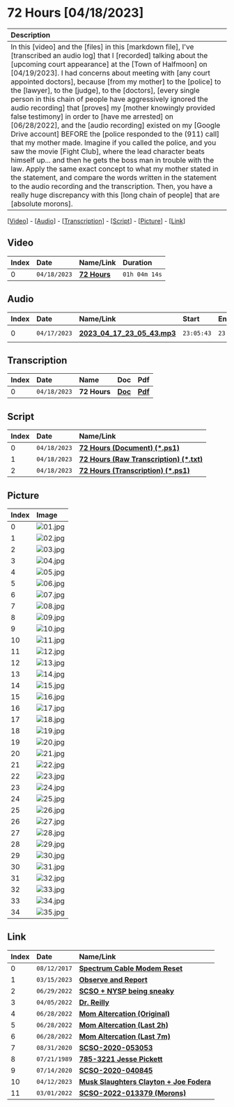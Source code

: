 # 72 Hours [04/18/2023]

| Description |
|:------------|
| In this [video] and the [files] in this [markdown file], I've [transcribed an audio log] that I [recorded] talking about the [upcoming court appearance] at the [Town of Halfmoon] on [04/19/2023]. I had concerns about meeting with [any court appointed doctors], because [from my mother] to the [police] to the [lawyer], to the [judge], to the [doctors], [every single person in this chain of people have aggressively ignored the audio recording] that [proves] my [mother knowingly provided false testimony] in order to [have me arrested] on [06/28/2022], and the [audio recording] existed on my [Google Drive account] BEFORE the [police responded to the (911) call] that my mother made. Imagine if you called the police, and you saw the movie [Fight Club], where the lead character beats himself up... and then he gets the boss man in trouble with the law. Apply the same exact concept to what my mother stated in the statement, and compare the words written in the statement to the audio recording and the transcription. Then, you have a really huge discrepancy with this [long chain of people] that are [absolute morons]. |

[[Video](#video)] - [[Audio](#audio)] - [[Transcription](#transcription)] - [[Script](#script)] - [[Picture](#picture)] - [[Link](#link)]

## Video

| Index | Date         | Name/Link                         | Duration      |
|:------|:-------------|:----------------------------------|:--------------|
| 0     | `04/18/2023` | **[72 Hours](<to be completed>)** | `01h 04m 14s` |

## Audio

| Index | Date         | Name/Link                                                                                        | Start      | End        | Duration      |
|:------|:-------------|:-------------------------------------------------------------------------------------------------|:-----------|:-----------|:--------------|
| 0     | `04/17/2023` | **[2023_04_17_23_05_43.mp3](https://drive.google.com/file/d/1_8yH-UvorOx2zi4vbsuxegwUKDH2n9j5)** | `23:05:43` | `23:29:17` | `00h 23m 40s` |

## Transcription

| Index | Date         | Name         | Doc                                                                                                   | Pdf                                                                                                   |
|:------|:-------------|:-------------|:------------------------------------------------------------------------------------------------------|:------------------------------------------------------------------------------------------------------|
| 0     | `04/18/2023` | **72 Hours** | **[Doc](https://github.com/mcc85s/FightingEntropy/blob/main/Video/20230418/2023_0418-(72Hours).doc)** | **[Pdf](https://github.com/mcc85s/FightingEntropy/blob/main/Video/20230418/2023_0418-(72Hours).pdf)** |

## Script

| Index | Date         | Name/Link                                                                                                                                               |
|:------|:-------------|:--------------------------------------------------------------------------------------------------------------------------------------------------------|
| 0     | `04/18/2023` | **[72 Hours (Document) (*.ps1)](https://github.com/mcc85s/FightingEntropy/blob/main/Video/20230418/2023_0418-(72Hours-Document).ps1)**                  |
| 1     | `04/18/2023` | **[72 Hours (Raw Transcription) (*.txt)](https://github.com/mcc85s/FightingEntropy/blob/main/Video/20230418/2023_0418-(72Hours-RawTranscription).txt)** |
| 2     | `04/18/2023` | **[72 Hours (Transcription) (*.ps1)](https://github.com/mcc85s/FightingEntropy/blob/main/Video/20230418/2023_0418-(72Hours-Transcription).ps1)**        |

## Picture

| Index | Image                                                                                     |
|:------|:------------------------------------------------------------------------------------------|
| 0     | ![01.jpg](https://github.com/mcc85s/FightingEntropy/blob/main/Video/20230418/Pics/01.jpg) |
| 1     | ![02.jpg](https://github.com/mcc85s/FightingEntropy/blob/main/Video/20230418/Pics/02.jpg) |
| 2     | ![03.jpg](https://github.com/mcc85s/FightingEntropy/blob/main/Video/20230418/Pics/03.jpg) |
| 3     | ![04.jpg](https://github.com/mcc85s/FightingEntropy/blob/main/Video/20230418/Pics/04.jpg) |
| 4     | ![05.jpg](https://github.com/mcc85s/FightingEntropy/blob/main/Video/20230418/Pics/05.jpg) |
| 5     | ![06.jpg](https://github.com/mcc85s/FightingEntropy/blob/main/Video/20230418/Pics/06.jpg) |
| 6     | ![07.jpg](https://github.com/mcc85s/FightingEntropy/blob/main/Video/20230418/Pics/07.jpg) |
| 7     | ![08.jpg](https://github.com/mcc85s/FightingEntropy/blob/main/Video/20230418/Pics/08.jpg) |
| 8     | ![09.jpg](https://github.com/mcc85s/FightingEntropy/blob/main/Video/20230418/Pics/09.jpg) |
| 9     | ![10.jpg](https://github.com/mcc85s/FightingEntropy/blob/main/Video/20230418/Pics/10.jpg) |
| 10    | ![11.jpg](https://github.com/mcc85s/FightingEntropy/blob/main/Video/20230418/Pics/11.jpg) |
| 11    | ![12.jpg](https://github.com/mcc85s/FightingEntropy/blob/main/Video/20230418/Pics/12.jpg) |
| 12    | ![13.jpg](https://github.com/mcc85s/FightingEntropy/blob/main/Video/20230418/Pics/13.jpg) |
| 13    | ![14.jpg](https://github.com/mcc85s/FightingEntropy/blob/main/Video/20230418/Pics/14.jpg) |
| 14    | ![15.jpg](https://github.com/mcc85s/FightingEntropy/blob/main/Video/20230418/Pics/15.jpg) |
| 15    | ![16.jpg](https://github.com/mcc85s/FightingEntropy/blob/main/Video/20230418/Pics/16.jpg) |
| 16    | ![17.jpg](https://github.com/mcc85s/FightingEntropy/blob/main/Video/20230418/Pics/17.jpg) |
| 17    | ![18.jpg](https://github.com/mcc85s/FightingEntropy/blob/main/Video/20230418/Pics/18.jpg) |
| 18    | ![19.jpg](https://github.com/mcc85s/FightingEntropy/blob/main/Video/20230418/Pics/19.jpg) |
| 19    | ![20.jpg](https://github.com/mcc85s/FightingEntropy/blob/main/Video/20230418/Pics/20.jpg) |
| 20    | ![21.jpg](https://github.com/mcc85s/FightingEntropy/blob/main/Video/20230418/Pics/21.jpg) |
| 21    | ![22.jpg](https://github.com/mcc85s/FightingEntropy/blob/main/Video/20230418/Pics/22.jpg) |
| 22    | ![23.jpg](https://github.com/mcc85s/FightingEntropy/blob/main/Video/20230418/Pics/23.jpg) |
| 23    | ![24.jpg](https://github.com/mcc85s/FightingEntropy/blob/main/Video/20230418/Pics/24.jpg) |
| 24    | ![25.jpg](https://github.com/mcc85s/FightingEntropy/blob/main/Video/20230418/Pics/25.jpg) |
| 25    | ![26.jpg](https://github.com/mcc85s/FightingEntropy/blob/main/Video/20230418/Pics/26.jpg) |
| 26    | ![27.jpg](https://github.com/mcc85s/FightingEntropy/blob/main/Video/20230418/Pics/27.jpg) |
| 27    | ![28.jpg](https://github.com/mcc85s/FightingEntropy/blob/main/Video/20230418/Pics/28.jpg) |
| 28    | ![29.jpg](https://github.com/mcc85s/FightingEntropy/blob/main/Video/20230418/Pics/29.jpg) |
| 29    | ![30.jpg](https://github.com/mcc85s/FightingEntropy/blob/main/Video/20230418/Pics/30.jpg) |
| 30    | ![31.jpg](https://github.com/mcc85s/FightingEntropy/blob/main/Video/20230418/Pics/31.jpg) |
| 31    | ![32.jpg](https://github.com/mcc85s/FightingEntropy/blob/main/Video/20230418/Pics/32.jpg) |
| 32    | ![33.jpg](https://github.com/mcc85s/FightingEntropy/blob/main/Video/20230418/Pics/33.jpg) |
| 33    | ![34.jpg](https://github.com/mcc85s/FightingEntropy/blob/main/Video/20230418/Pics/34.jpg) |
| 34    | ![35.jpg](https://github.com/mcc85s/FightingEntropy/blob/main/Video/20230418/Pics/35.jpg) |

## Link

| Index | Date         | Name/Link                                                                                                               |
|:------|:-------------|:------------------------------------------------------------------------------------------------------------------------|
| 0     | `08/12/2017` | **[Spectrum Cable Modem Reset](https://youtu.be/LfZW-s0BMow)**                                                          |
| 1     | `03/15/2023` | **[Observe and Report](https://youtu.be/tPMwAM366go)**                                                                  |
| 2     | `06/29/2022` | **[SCSO + NYSP being sneaky](https://youtu.be/W0SZ9Iby3VY)**                                                            |
| 3     | `04/05/2022` | **[Dr. Reilly](https://drive.google.com/file/d/1aNBYW3iBKJ9SkdfnCeL2aTp5oHCXtnqu)**                                     |
| 4     | `06/28/2022` | **[Mom Altercation (Original)](https://drive.google.com/file/d/1MkHiYnBnRl91Ck-ixcEhE5R1dX7B3Fve)**                     |
| 5     | `06/28/2022` | **[Mom Altercation (Last 2h)](https://drive.google.com/file/d/1Z56uu5O52eAzJhUdiby_J8dQQXaOUENa)**                      |
| 6     | `06/28/2022` | **[Mom Altercation (Last 7m)](https://drive.google.com/file/d/18Nrm1b-Ahi_vdtC39JMnNUiYnPDIKwEK)**                      |
| 7     | `08/31/2020` | **[SCSO-2020-053053](https://github.com/mcc85s/FightingEntropy/blob/main/Records/SCSO-2020-053053/readme.md)**          |
| 8     | `07/21/1989` | **[785-3221 Jesse Pickett](https://github.com/mcc85s/FightingEntropy/blob/main/Docs/2021_0414-(Jesse%20Pickett).pdf)**  |
| 9     | `07/14/2020` | **[SCSO-2020-040845](https://github.com/mcc85s/FightingEntropy/blob/main/Records/SCSO-2020-040845/readme.md)**          |
| 10    | `04/12/2023` | **[Musk Slaughters Clayton + Joe Fodera](https://github.com/mcc85s/FightingEntropy/blob/main/Docs/20230412/readme.md)** |
| 11    | `03/01/2022` | **[SCSO-2022-013379 (Morons)](https://drive.google.com/file/d/1BNfF9vWjG4vBIO-8oXmIw6aLeNvFRjRL)**                      |
